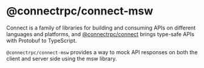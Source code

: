 # @connectrpc/connect-msw

Connect is a family of libraries for building and consuming APIs on different languages and platforms, and
[@connectrpc/connect](https://www.npmjs.com/package/@connectrpc/connect) brings type-safe APIs with Protobuf to
TypeScript.

`@connectrpc/connect-msw` provides a way to mock API responses on both the client and server side using the msw library.
